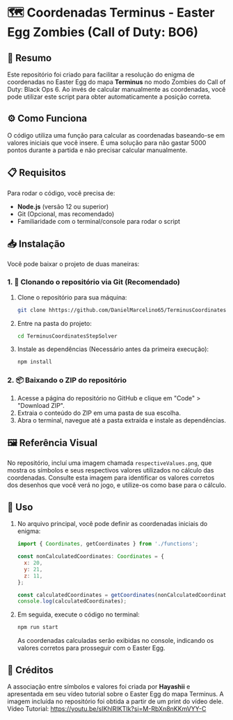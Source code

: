 # 🗺️ Coordenadas Terminus - Easter Egg Zombies (Call of Duty: BO6)

## 📖 Resumo
Este repositório foi criado para facilitar a resolução do enigma de coordenadas no Easter Egg do mapa **Terminus** no modo Zombies do Call of Duty: Black Ops 6. Ao invés de calcular manualmente as coordenadas, você pode utilizar este script para obter automaticamente a posição correta.

## ⚙️ Como Funciona
O código utiliza uma função para calcular as coordenadas baseando-se em valores iniciais que você insere. É uma solução para não gastar 5000 pontos durante a partida e não precisar calcular manualmente.

## 📋 Requisitos
Para rodar o código, você precisa de:
- **Node.js** (versão 12 ou superior)
- Git (Opcional, mas recomendado)
- Familiaridade com o terminal/console para rodar o script

## 📥 Instalação
Você pode baixar o projeto de duas maneiras:

### 1. 🔗 Clonando o repositório via Git (Recomendado)
1. Clone o repositório para sua máquina:
    ```bash
    git clone hhttps://github.com/DanielMarcelino65/TerminusCoordinatesStepSolver.git
    ```
2. Entre na pasta do projeto:
    ```bash
    cd TerminusCoordinatesStepSolver
    ```
3. Instale as dependências (Necessário antes da primeira execução):
    ```bash
    npm install
    ```

### 2. 📦 Baixando o ZIP do repositório
1. Acesse a página do repositório no GitHub e clique em "Code" > "Download ZIP".
2. Extraia o conteúdo do ZIP em uma pasta de sua escolha.
3. Abra o terminal, navegue até a pasta extraída e instale as dependências.

## 🖼️ Referência Visual
No repositório, incluí uma imagem chamada `respectiveValues.png`, que mostra os símbolos e seus respectivos valores utilizados no cálculo das coordenadas. Consulte esta imagem para identificar os valores corretos dos desenhos que você verá no jogo, e utilize-os como base para o cálculo.

## 🚀 Uso
1. No arquivo principal, você pode definir as coordenadas iniciais do enigma:

    ```javascript
    import { Coordinates, getCoordinates } from './functions';

    const nonCalculatedCoordinates: Coordinates = {
      x: 20,
      y: 21,
      z: 11,
    };

    const calculatedCoordinates = getCoordinates(nonCalculatedCoordinates);
    console.log(calculatedCoordinates);
    ```

2. Em seguida, execute o código no terminal:
    ```bash
    npm run start
    ```
   As coordenadas calculadas serão exibidas no console, indicando os valores corretos para prosseguir com o Easter Egg.

## 📜 Créditos
A associação entre símbolos e valores foi criada por **Hayashii** e apresentada em seu vídeo tutorial sobre o Easter Egg do mapa Terminus. A imagem incluída no repositório foi obtida a partir de um print do vídeo dele.
Vídeo Tutorial: https://youtu.be/sIKhlRIKTIk?si=M-RbXn8nKKmVYY-C
